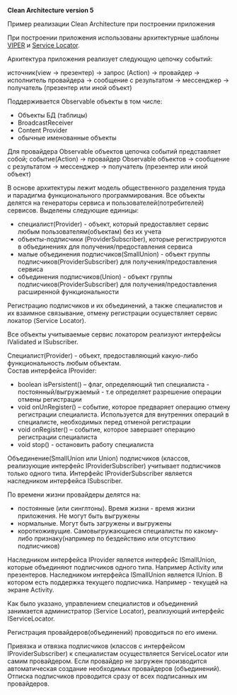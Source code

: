 
**Clean Architecture version 5**
 
Пример реализации Clean Architecture при построении приложения

При построении приложения использованы архитектурные шаблоны [VIPER](https://www.raywenderlich.com/5192-android-viper-tutorial) и [Service Locator](https://docs.microsoft.com/en-us/previous-versions/msp-n-p/ff648968(v=pandp.10)). 

Архитектура приложения реализует следующую цепочку событий:

 источник(view -> презентер) -> запрос (Action) -> провайдер -> исполнитель провайдера -> сообщение с результатом -> мессенджер -> получатель (презентер или иной объект)

Поддерживается Observable объекты в том числе:

- Объекты БД (таблицы)
- BroadcastReceiver
- Content Provider
- обычные именованные объекты

Для  провайдера Observable объектов цепочка событий представляет собой;
событие(Action) -> провайдер Observable объектов -> сообщение с результатом -> мессенджер -> получатель (презентер или иной объект)

В основе архитектуры лежит модель общественного разделения труда и парадигма функционального программирования. Все объекты делятся на генераторы сервиса и пользователей(потребителей) сервисов. Выделены следующие единицы:
- специалист(Provider) - объект, который предоставляет сервис любым пользователям(объектам) без их учета
- объекты-подписчики (ProviderSubscriber), которые регистрируются в объединениях для получения/предоставления сервиса
- малые объединения подписчиков(SmallUnion) - объект группы подписчиков(ProviderSubscriber) для получения/предоставления сервиса
- объединения подписчиков(Union) - объект группы подписчиков(ProviderSubscriber) для получения/предоставления расширенной функциональности

Регистрацию подписчиков и их объединений, а также специалистов и их взаимное связывание, отмену регистрации осуществляет сервис локатор (Service Locator).

Все объекты учитываемые сервис локатором реализуют интерфейсы IValidated и ISubscriber. 

Специалист(Provider) - объект, предоставляющий какую-либо функциональность любым объектам.  
Состав интерфейса IProvider:
- boolean isPersistent() – флаг, определяющий тип специалиста - постоянный/выгружаемый - т.е определяет разрешение операции отмены регистрации
- void onUnRegister() – событие, которое предваряет операцию отмену регистрации 
    специалиста. Используется для внутренних операций в специалисте, необходимых перед отменой регистрации
- void onRegister() – событие, которое завершает операцию регистрации специалиста
- void stop() - остановить работу специалиста

Объединение(SmallUnion или Union) подписчиков (классов, реализующие интерфейс IProviderSubscriber) учитывает подписчиков только одного типа. Интерфейс IProviderSubscriber является наследником интерфейса ISubscriber.
    
По времени жизни провайдеры делятся на:
- постоянные (или синглтоны). Время жизни - время жизни приложения. Не могут быть выгружены
- нормальные. Могут быть загружены и выгружены
- короткоживущие. Самовыгружающиеся специалисты по какому-либо признаку(например по бездействию или отсутствию подписчиков)

Наследником интерфейса IProvider является интерфейс ISmallUnion, которые объединяют подписчиков одного типа. Например Activity или презентеров.
Наследником интерфейса ISmallUnion является IUnion. В котором есть поддержка текущего подписчика. Например - текущей на экране Activity.

Как было указано, управлением специалистов и объединений занимается администратор (Service Locator), реализующий интерфейс IServiceLocator.

Регистрация провайдеров(объединений) проводиться по его имени.

Привязка и отвязка подписчиков (классов с интерфейсом IProviderSubscriber) к специалистам осуществляется ServiceLocator или самим провайдером. Если провайдер не загружен производится автоматическая создание необходимых провайдеров (объединений). Отписка подписчиков проводится сразу от всех подписанных им провайдеров. 


